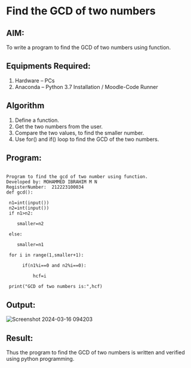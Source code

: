 # Find the GCD of two numbers

## AIM:
To write a program to find the GCD of two numbers using function.

## Equipments Required:
1. Hardware – PCs
2. Anaconda – Python 3.7 Installation / Moodle-Code Runner

## Algorithm
1. Define a function.
2. Get the two numbers from the user.
3. Compare the two values, to find the smaller number.
4. Use for() and if() loop to find the GCD of the two numbers.

## Program:
```

Program to find the gcd of two number using function.
Developed by: MOHAMMED IBRAHIM M N
RegisterNumber:  212223100034
def gcd():

 n1=int(input())
 n2=int(input())
 if n1>n2:

    smaller=n2

 else:

    smaller=n1

 for i in range(1,smaller+1):

      if(n1%i==0 and n2%i==0):

          hcf=i

 print("GCD of two numbers is:",hcf)

```

## Output:
![Screenshot 2024-03-16 094203](https://github.com/Ibrahimovic07/GCD-of-two-numbers/assets/109091628/4bb93289-1ec8-40c2-ab27-d03a7fca0461)




## Result:
Thus the program to find the GCD of two numbers is written and verified using python programming.
